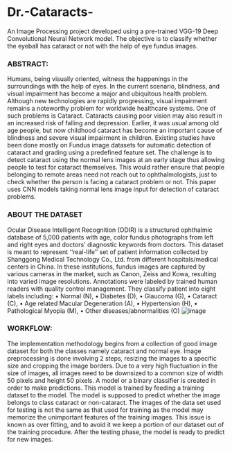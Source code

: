 # Dr.-Cataracts-
An Image Processing project developed using a pre-trained VGG-19 Deep Convolutional Neural Network model. The objective is to classify whether the eyeball has cataract or not with the help of eye fundus images.

### ABSTRACT:
Humans, being visually oriented, witness the happenings in the surroundings with the help of eyes. In the current scenario, blindness, and visual impairment has become a major and ubiquitous health problem. Although new technologies are rapidly progressing, visual impairment remains a noteworthy problem for worldwide healthcare systems. One of such problems is Cataract. Cataracts causing poor vision may also result in an increased risk of falling and depression. Earlier, it was usual among old age people, but now childhood cataract has become an important cause of blindness and severe visual impairment in children. Existing studies have been done mostly on Fundus image datasets for automatic detection of cataract and grading using a predefined feature set. The challenge is to detect cataract using the normal lens images at an early stage thus allowing people to test for cataract themselves. This would rather ensure that people belonging to remote areas need not reach out to ophthalmologists, just to check whether the person is facing a cataract problem or not. This paper uses CNN models taking normal lens image input for detection of cataract problems.

### ABOUT THE DATASET
Ocular Disease Intelligent Recognition (ODIR) is a structured ophthalmic database of 5,000 patients with age, color fundus photographs from left and right eyes and doctors' diagnostic keywords from doctors. This dataset is meant to represent ‘‘real-life’’ set of patient information collected by Shanggong Medical Technology Co., Ltd. from different hospitals/medical centers in China. In these institutions, fundus images are captured by various cameras in the market, such as Canon, Zeiss and Kowa, resulting into varied image resolutions. Annotations were labeled by trained human readers with quality control management. They classify patient into eight labels including:
•	Normal (N),
•	Diabetes (D),
•	Glaucoma (G),
•	Cataract (C),
•	Age related Macular Degeneration (A),
•	Hypertension (H),
•	Pathological Myopia (M),
•	Other diseases/abnormalities (O)
![image](https://user-images.githubusercontent.com/79091565/195017913-13275b4e-826d-4b77-bd2c-211894bc32b2.png)

### WORKFLOW:
The implementation methodology begins from a collection of good image dataset for both the classes namely cataract and normal eye. Image preprocessing is done involving 2 steps, resizing the images to a specific size and cropping the image borders. Due to a very high fluctuation in the size of images, all images need to be downsized to a common size of width 50 pixels and height 50 pixels. A model or a binary classifier is created in order to make predictions. This model is trained by feeding a training dataset to the model. The model is supposed to predict whether the image belongs to class cataract or non-cataract. The images of the data set used for testing is not the same as that used for training as the model may memorize the unimportant features of the training images. This issue is known as over fitting, and to avoid it we keep a portion of our dataset out of the training procedure. After the testing phase, the model is ready to predict for new images.
 

